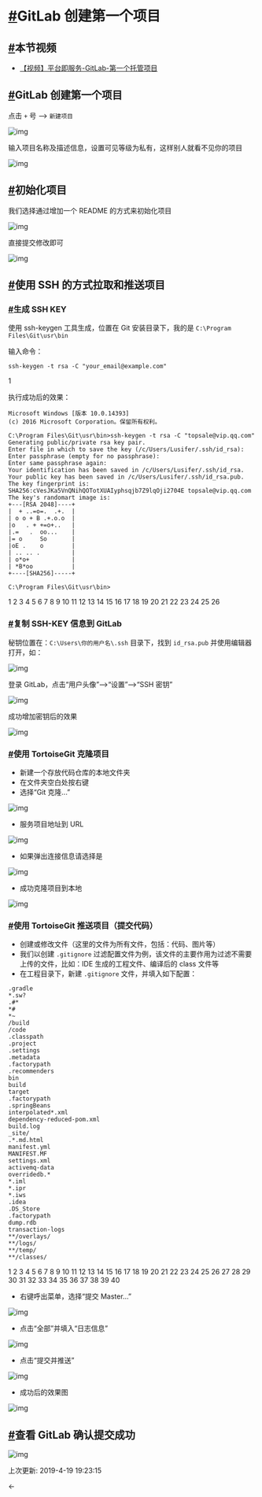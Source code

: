 # [#](https://funtl.com/zh/gitlab/GitLab-创建第一个项目.html#gitlab-创建第一个项目)GitLab 创建第一个项目

## [#](https://funtl.com/zh/gitlab/GitLab-创建第一个项目.html#本节视频)本节视频

- [【视频】平台即服务-GitLab-第一个托管项目](https://www.bilibili.com/video/av27548374)

## [#](https://funtl.com/zh/gitlab/GitLab-创建第一个项目.html#gitlab-创建第一个项目-2)GitLab 创建第一个项目

点击 `+` 号 --> `新建项目`

![img](https://funtl.com/assets/Lusifer1511800438.png)

输入项目名称及描述信息，设置可见等级为私有，这样别人就看不见你的项目

![img](https://funtl.com/assets/Lusifer1511800627.png)

## [#](https://funtl.com/zh/gitlab/GitLab-创建第一个项目.html#初始化项目)初始化项目

我们选择通过增加一个 README 的方式来初始化项目

![img](https://funtl.com/assets/Lusifer1511800836.png)

直接提交修改即可

![img](https://funtl.com/assets/Lusifer1511800904.png)

## [#](https://funtl.com/zh/gitlab/GitLab-创建第一个项目.html#使用-ssh-的方式拉取和推送项目)使用 SSH 的方式拉取和推送项目

### [#](https://funtl.com/zh/gitlab/GitLab-创建第一个项目.html#生成-ssh-key)生成 SSH KEY

使用 ssh-keygen 工具生成，位置在 Git 安装目录下，我的是 `C:\Program Files\Git\usr\bin`

输入命令：

```text
ssh-keygen -t rsa -C "your_email@example.com"
```

1

执行成功后的效果：

```text
Microsoft Windows [版本 10.0.14393]
(c) 2016 Microsoft Corporation。保留所有权利。

C:\Program Files\Git\usr\bin>ssh-keygen -t rsa -C "topsale@vip.qq.com"
Generating public/private rsa key pair.
Enter file in which to save the key (/c/Users/Lusifer/.ssh/id_rsa):
Enter passphrase (empty for no passphrase):
Enter same passphrase again:
Your identification has been saved in /c/Users/Lusifer/.ssh/id_rsa.
Your public key has been saved in /c/Users/Lusifer/.ssh/id_rsa.pub.
The key fingerprint is:
SHA256:cVesJKa5VnQNihQOTotXUAIyphsqjb7Z9lqOji2704E topsale@vip.qq.com
The key's randomart image is:
+---[RSA 2048]----+
|  + ..=o=.  .+.  |
| o o + B .+.o.o  |
|o   . + +=o+..   |
|.=   .  oo...    |
|= o     So       |
|oE .    o        |
| .. .. .         |
| o*o+            |
| *B*oo           |
+----[SHA256]-----+

C:\Program Files\Git\usr\bin>
```

1
2
3
4
5
6
7
8
9
10
11
12
13
14
15
16
17
18
19
20
21
22
23
24
25
26

### [#](https://funtl.com/zh/gitlab/GitLab-创建第一个项目.html#复制-ssh-key-信息到-gitlab)复制 SSH-KEY 信息到 GitLab

秘钥位置在：`C:\Users\你的用户名\.ssh` 目录下，找到 `id_rsa.pub` 并使用编辑器打开，如：

![img](https://funtl.com/assets/Lusifer1511801618.png)

登录 GitLab，点击“用户头像”-->“设置”-->“SSH 密钥”

![img](https://funtl.com/assets/Lusifer1511801730.png)

成功增加密钥后的效果

![img](https://funtl.com/assets/Lusifer1511801884.png)

### [#](https://funtl.com/zh/gitlab/GitLab-创建第一个项目.html#使用-tortoisegit-克隆项目)使用 TortoiseGit 克隆项目

- 新建一个存放代码仓库的本地文件夹
- 在文件夹空白处按右键
- 选择“Git 克隆...”

![img](https://funtl.com/assets/Lusifer1511802101.png)

- 服务项目地址到 URL

![img](https://funtl.com/assets/Lusifer1511802242.png)

- 如果弹出连接信息请选择是

![img](https://funtl.com/assets/Lusifer1511802354.png)

- 成功克隆项目到本地

![img](https://funtl.com/assets/Lusifer1511802402.png)

### [#](https://funtl.com/zh/gitlab/GitLab-创建第一个项目.html#使用-tortoisegit-推送项目（提交代码）)使用 TortoiseGit 推送项目（提交代码）

- 创建或修改文件（这里的文件为所有文件，包括：代码、图片等）
- 我们以创建 `.gitignore` 过滤配置文件为例，该文件的主要作用为过滤不需要上传的文件，比如：IDE 生成的工程文件、编译后的 class 文件等
- 在工程目录下，新建 `.gitignore` 文件，并填入如下配置：

```text
.gradle
*.sw?
.#*
*#
*~
/build
/code
.classpath
.project
.settings
.metadata
.factorypath
.recommenders
bin
build
target
.factorypath
.springBeans
interpolated*.xml
dependency-reduced-pom.xml
build.log
_site/
.*.md.html
manifest.yml
MANIFEST.MF
settings.xml
activemq-data
overridedb.*
*.iml
*.ipr
*.iws
.idea
.DS_Store
.factorypath
dump.rdb
transaction-logs
**/overlays/
**/logs/
**/temp/
**/classes/
```

1
2
3
4
5
6
7
8
9
10
11
12
13
14
15
16
17
18
19
20
21
22
23
24
25
26
27
28
29
30
31
32
33
34
35
36
37
38
39
40

- 右键呼出菜单，选择“提交 Master...”

![img](https://funtl.com/assets/Lusifer1511802947.png)

- 点击“全部”并填入“日志信息”

![img](https://funtl.com/assets/Lusifer1511803046.png)

- 点击“提交并推送”

![img](https://funtl.com/assets/Lusifer1511803174.png)

- 成功后的效果图

![img](https://funtl.com/assets/Lusifer1511803209.png)

## [#](https://funtl.com/zh/gitlab/GitLab-创建第一个项目.html#查看-gitlab-确认提交成功)查看 GitLab 确认提交成功

![img](https://funtl.com/assets/Lusifer1511803280.png)

上次更新: 2019-4-19 19:23:15

← 
